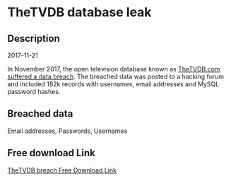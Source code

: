 # TheTVDB database leak

## Description

2017-11-21

In November 2017, the open television database known as <a href="https://forums.thetvdb.com/viewtopic.php?f=3&t=43254" target="_blank" rel="noopener">TheTVDB.com suffered a data breach</a>. The breached data was posted to a hacking forum and included 182k records with usernames, email addresses and MySQL password hashes.

## Breached data

Email addresses, Passwords, Usernames

## Free download Link

[TheTVDB breach Free Download Link](https://tinyurl.com/2b2k277t)